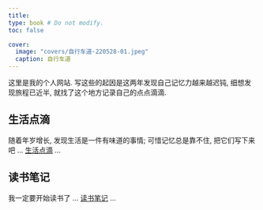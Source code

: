 ```yaml
---
title: 
type: book # Do not modify.
toc: false

cover:
  image: "covers/自行车道-220528-01.jpeg"
  caption: 自行车道
---
```


这里是我的个人网站. 写这些的起因是这两年发现自己记忆力越来越迟钝, 细想发现旅程已近半, 就找了这个地方记录自己的点点滴滴.


## 生活点滴

随着年岁增长, 发现生活是一件有味道的事情; 可惜记忆总是靠不住, 把它们写下来吧 ... [生活点滴](生活点滴) ...

## 读书笔记
我一定要开始读书了 ... [读书笔记](读书笔记) ...
